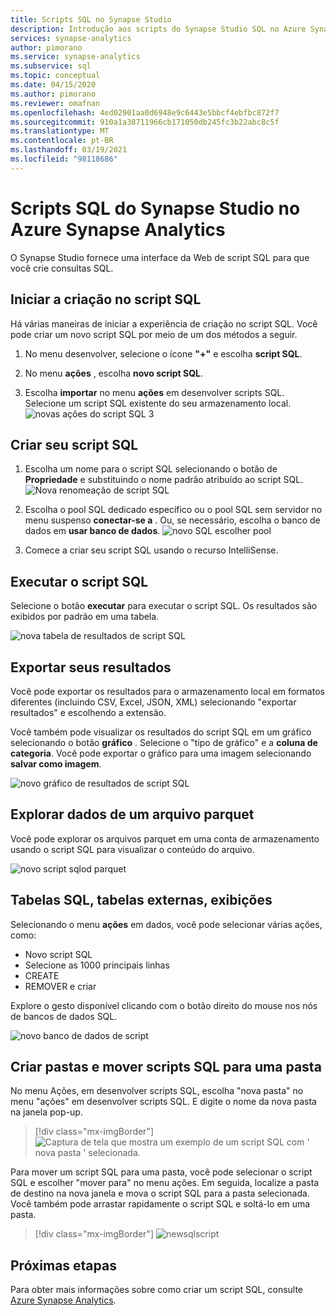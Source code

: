 ```yaml
---
title: Scripts SQL no Synapse Studio
description: Introdução aos scripts do Synapse Studio SQL no Azure Synapse Analytics.
services: synapse-analytics
author: pimorano
ms.service: synapse-analytics
ms.subservice: sql
ms.topic: conceptual
ms.date: 04/15/2020
ms.author: pimorano
ms.reviewer: omafnan
ms.openlocfilehash: 4ed02901aa0d6948e9c6443e5bbcf4ebfbc872f7
ms.sourcegitcommit: 910a1a38711966cb171050db245fc3b22abc8c5f
ms.translationtype: MT
ms.contentlocale: pt-BR
ms.lasthandoff: 03/19/2021
ms.locfileid: "98118686"
---
```

# <a name="synapse-studio-sql-scripts-in-azure-synapse-analytics"></a>Scripts SQL do Synapse Studio no Azure Synapse Analytics 

O Synapse Studio fornece uma interface da Web de script SQL para que você crie consultas SQL. 

## <a name="begin-authoring-in-sql-script"></a>Iniciar a criação no script SQL 

Há várias maneiras de iniciar a experiência de criação no script SQL. Você pode criar um novo script SQL por meio de um dos métodos a seguir.

1. No menu desenvolver, selecione o ícone **"+"** e escolha **script SQL**.

2. No menu **ações** , escolha **novo script SQL**.

3. Escolha **importar** no menu **ações** em desenvolver scripts SQL. Selecione um script SQL existente do seu armazenamento local.
![novas ações do script SQL 3](media/author-sql-script/new-sql-script-3-actions.png)

## <a name="create-your-sql-script"></a>Criar seu script SQL

1. Escolha um nome para o script SQL selecionando o botão de **Propriedade** e substituindo o nome padrão atribuído ao script SQL. 
![Nova renomeação de script SQL](media/author-sql-script/new-sql-script-rename.png)

2. Escolha o pool SQL dedicado específico ou o pool SQL sem servidor no menu suspenso **conectar-se a** . Ou, se necessário, escolha o banco de dados em **usar banco de dados**. 
![novo SQL escolher pool](media/author-sql-script/new-sql-choose-pool.png)

3. Comece a criar seu script SQL usando o recurso IntelliSense.

## <a name="run-your-sql-script"></a>Executar o script SQL

Selecione o botão **executar** para executar o script SQL. Os resultados são exibidos por padrão em uma tabela.

![nova tabela de resultados de script SQL](media/author-sql-script/new-sql-script-results-table.png)

## <a name="export-your-results"></a>Exportar seus resultados

Você pode exportar os resultados para o armazenamento local em formatos diferentes (incluindo CSV, Excel, JSON, XML) selecionando "exportar resultados" e escolhendo a extensão.

Você também pode visualizar os resultados do script SQL em um gráfico selecionando o botão **gráfico** . Selecione o "tipo de gráfico" e a **coluna de categoria**. Você pode exportar o gráfico para uma imagem selecionando **salvar como imagem**. 

![novo gráfico de resultados de script SQL](media/author-sql-script/new-sql-script-results-chart.png)

## <a name="explore-data-from-a-parquet-file"></a>Explorar dados de um arquivo parquet

Você pode explorar os arquivos parquet em uma conta de armazenamento usando o script SQL para visualizar o conteúdo do arquivo.

![novo script sqlod parquet](media/author-sql-script/new-script-sqlod-parquet.png)

## <a name="sql-tables-external-tables-views"></a>Tabelas SQL, tabelas externas, exibições

Selecionando o menu **ações** em dados, você pode selecionar várias ações, como:

- Novo script SQL
- Selecione as 1000 principais linhas
- CREATE
- REMOVER e criar 
 
Explore o gesto disponível clicando com o botão direito do mouse nos nós de bancos de dados SQL.
 
![novo banco de dados de script](media/author-sql-script/new-script-database.png)

## <a name="create-folders-and-move-sql-scripts-into-a-folder"></a>Criar pastas e mover scripts SQL para uma pasta

No menu Ações, em desenvolver scripts SQL, escolha "nova pasta" no menu "ações" em desenvolver scripts SQL. E digite o nome da nova pasta na janela pop-up. 

> [!div class="mx-imgBorder"] 
> ![Captura de tela que mostra um exemplo de um script SQL com ' nova pasta ' selecionada.](./media/author-sql-script/new-sql-script-create-folder.png)

Para mover um script SQL para uma pasta, você pode selecionar o script SQL e escolher "mover para" no menu ações. Em seguida, localize a pasta de destino na nova janela e mova o script SQL para a pasta selecionada. Você também pode arrastar rapidamente o script SQL e soltá-lo em uma pasta.  

> [!div class="mx-imgBorder"] 
> ![newsqlscript](./media/author-sql-script/new-sql-script-move-folder.png)

## <a name="next-steps"></a>Próximas etapas

Para obter mais informações sobre como criar um script SQL, consulte [Azure Synapse Analytics](../index.yml).
